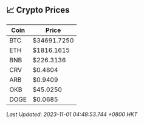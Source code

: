 ## 📈 Crypto Prices

| Coin | Price |
| ---- | ----- |
| BTC | $34691.7250 |
| ETH | $1816.1615 |
| BNB | $226.3136 |
| CRV | $0.4804 |
| ARB | $0.9409 |
| OKB | $45.0250 |
| DOGE | $0.0685 |

_Last Updated: 2023-11-01 04:48:53.744 +0800 HKT_